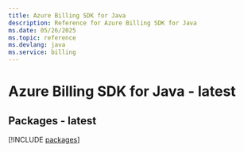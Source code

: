 ```yaml
---
title: Azure Billing SDK for Java
description: Reference for Azure Billing SDK for Java
ms.date: 05/26/2025
ms.topic: reference
ms.devlang: java
ms.service: billing
---
```

# Azure Billing SDK for Java - latest
## Packages - latest
[!INCLUDE [packages](billing-index.md)]